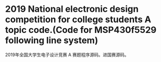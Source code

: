 # 2019 National electronic design competition for college students A topic code.(Code for MSP430f5529 following line system)

2019年全国大学生电子设计竞赛 A 赛题程序源码。进国赛源码。
